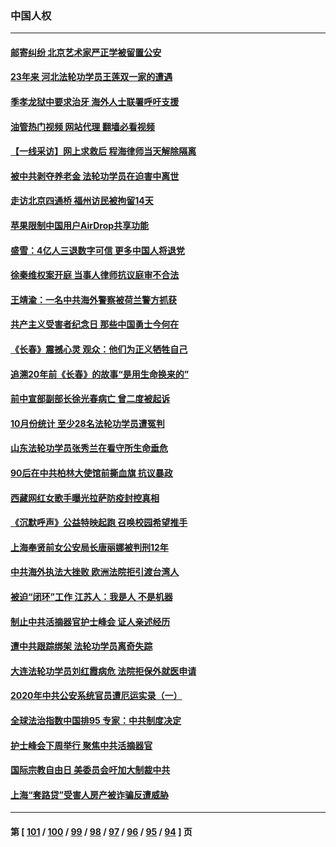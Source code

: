 ### 中国人权
---
#### [邮寄纠纷 北京艺术家严正学被留置公安](../../pages/ncid278/n13864243.md?11120445) 
#### [23年来 河北法轮功学员王莲双一家的遭遇](../../pages/ncid278/n13863330.md?11120445) 
#### [季孝龙狱中要求治牙 海外人士联署呼吁支援](../../pages/ncid278/n13863777.md?11120445) 
#### [油管热门视频 网站代理 翻墙必看视频](http://150.230.27.170:81/youtube.html?11120445)
#### [【一线采访】网上求救后 程海律师当天解除隔离](../../pages/ncid278/n13863363.md?11120445) 
#### [被中共剥夺养老金 法轮功学员在迫害中离世](../../pages/ncid278/n13861877.md?11120445) 
#### [走访北京四通桥 福州访民被拘留14天](../../pages/ncid278/n13863183.md?11120445) 
#### [苹果限制中国用户AirDrop共享功能](../../pages/ncid278/n13863173.md?11120445) 
#### [盛雪：4亿人三退数字可信 更多中国人将退党](../../pages/ncid278/n13862928.md?11120445) 
#### [徐秦维权案开庭 当事人律师抗议庭审不合法](../../pages/ncid278/n13862632.md?11120445) 
#### [王靖渝：一名中共海外警察被荷兰警方抓获](../../pages/ncid278/n13862163.md?11120445) 
#### [共产主义受害者纪念日 那些中国勇士今何在](../../pages/ncid278/n13861994.md?11120445) 
#### [《长春》震撼心灵 观众：他们为正义牺牲自己](../../pages/ncid278/n13852078.md?11120445) 
#### [追溯20年前《长春》的故事“是用生命换来的”](../../pages/ncid278/n13851645.md?11120445) 
#### [前中宣部副部长徐光春病亡 曾二度被起诉](../../pages/ncid278/n13857638.md?11120445) 
#### [10月份统计 至少28名法轮功学员遭冤判](../../pages/ncid278/n13861128.md?11120445) 
#### [山东法轮功学员张秀兰在看守所生命垂危](../../pages/ncid278/n13860281.md?11120445) 
#### [90后在中共柏林大使馆前撕血旗 抗议暴政](../../pages/ncid278/n13860258.md?11120445) 
#### [西藏网红女歌手曝光拉萨防疫封控真相](../../pages/ncid278/n13860022.md?11120445) 
#### [《沉默呼声》公益特映起跑  召唤校园希望推手](../../pages/ncid278/n13859756.md?11120445) 
#### [上海奉贤前女公安局长唐丽娜被判刑12年](../../pages/ncid278/n13859528.md?11120445) 
#### [中共海外执法大挫败 欧洲法院拒引渡台湾人](../../pages/ncid278/n13859684.md?11120445) 
#### [被迫“闭环”工作 江苏人：我是人 不是机器](../../pages/ncid278/n13859052.md?11120445) 
#### [制止中共活摘器官护士峰会 证人亲述经历](../../pages/ncid278/n13859007.md?11120445) 
#### [遭中共跟踪绑架 法轮功学员离奇失踪](../../pages/ncid278/n13856504.md?11120445) 
#### [大连法轮功学员刘红霞病危 法院拒保外就医申请](../../pages/ncid278/n13856678.md?11120445) 
#### [2020年中共公安系统官员遭厄运实录（一）](../../pages/ncid278/n13854727.md?11120445) 
#### [全球法治指数中国排95 专家：中共制度决定](../../pages/ncid278/n13855901.md?11120445) 
#### [护士峰会下周举行 聚焦中共活摘器官](../../pages/ncid278/n13855418.md?11120445) 
#### [国际宗教自由日 美委员会吁加大制裁中共](../../pages/ncid278/n13855021.md?11120445) 
#### [上海“套路贷”受害人房产被诈骗反遭威胁](../../pages/ncid278/n13853106.md?11120445) 

---
#### 第 [ [101](./101.md?11120445) / [100](./100.md?11120445) / [99](./99.md?11120445) / [98](./98.md?11120445) / [97](./97.md?11120445) / [96](./96.md?11120445) / [95](./95.md?11120445) / [94](./94.md?11120445) ] 页
